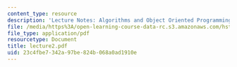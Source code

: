 ```yaml
---
content_type: resource
description: 'Lecture Notes: Algorithms and Object Oriented Programming.'
file: /media/https%3A/open-learning-course-data-rc.s3.amazonaws.com/hst-952-computing-for-biomedical-scientists-fall-2002/23c4fbe7342a97be824b068a0ad1910e_lecture2.pdf
file_type: application/pdf
resourcetype: Document
title: lecture2.pdf
uid: 23c4fbe7-342a-97be-824b-068a0ad1910e
---
```

